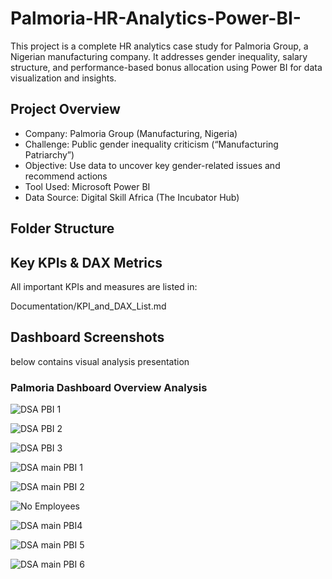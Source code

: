 # Palmoria-HR-Analytics-Power-BI-
This project is a complete HR analytics case study for Palmoria Group, a Nigerian manufacturing company. It addresses gender inequality, salary structure, and performance-based bonus allocation using Power BI for data visualization and insights.

## Project Overview
- Company: Palmoria Group (Manufacturing, Nigeria)
- Challenge: Public gender inequality criticism (“Manufacturing Patriarchy”)
- Objective: Use data to uncover key gender-related issues and recommend actions
- Tool Used: Microsoft Power BI
- Data Source: Digital Skill Africa (The Incubator Hub)


## Folder Structure

## Key KPIs & DAX Metrics
All important KPIs and measures are listed in:

Documentation/KPI_and_DAX_List.md

## Dashboard Screenshots
below contains visual analysis presentation

### Palmoria Dashboard Overview Analysis

![DSA PBI 1](https://github.com/user-attachments/assets/ad8a41fd-c02d-4f27-9832-c75aa442c8ff)


![DSA PBI 2](https://github.com/user-attachments/assets/48060daa-5980-4441-9f20-6d0a049e4ed3)

![DSA PBI 3](https://github.com/user-attachments/assets/48b561b0-f16b-43aa-a954-e08758143e6e)


![DSA main PBI 1](https://github.com/user-attachments/assets/303725f3-e5ea-4dd4-92cb-efb5868cb03f)


![DSA main PBI 2](https://github.com/user-attachments/assets/df118b7a-d68e-4770-83fc-6dbad8244598)


![No Employees](https://github.com/user-attachments/assets/5da56502-d8c0-4bd2-91bc-041c2e18044c)


![DSA main PBI4](https://github.com/user-attachments/assets/e0a0d4ce-d234-4b4b-91cb-2023cddfa423)


![DSA main PBI 5](https://github.com/user-attachments/assets/38899003-7b18-4e83-996b-d0fd1bf1d14d)



![DSA main PBI 6](https://github.com/user-attachments/assets/95f96548-3c0a-4659-9919-62e3be8382a2)



